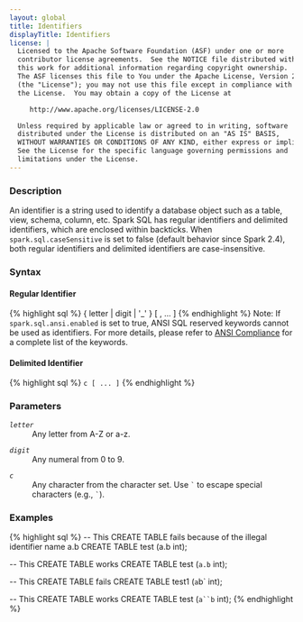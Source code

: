 ```yaml
---
layout: global
title: Identifiers
displayTitle: Identifiers
license: |
  Licensed to the Apache Software Foundation (ASF) under one or more
  contributor license agreements.  See the NOTICE file distributed with
  this work for additional information regarding copyright ownership.
  The ASF licenses this file to You under the Apache License, Version 2.0
  (the "License"); you may not use this file except in compliance with
  the License.  You may obtain a copy of the License at

     http://www.apache.org/licenses/LICENSE-2.0

  Unless required by applicable law or agreed to in writing, software
  distributed under the License is distributed on an "AS IS" BASIS,
  WITHOUT WARRANTIES OR CONDITIONS OF ANY KIND, either express or implied.
  See the License for the specific language governing permissions and
  limitations under the License.
---
```


### Description

An identifier is a string used to identify a database object such as a table, view, schema, column, etc. Spark SQL has regular identifiers and delimited identifiers, which are enclosed within backticks. When `spark.sql.caseSensitive` is set to false (default behavior since Spark 2.4), both regular identifiers and delimited identifiers are case-insensitive.

### Syntax

#### Regular Identifier

{% highlight sql %}
{ letter | digit | '_' } [ , ... ]
{% endhighlight %}
Note: If `spark.sql.ansi.enabled` is set to true, ANSI SQL reserved keywords cannot be used as identifiers. For more details, please refer to [ANSI Compliance](sql-ref-ansi-compliance.html) for a complete list of the keywords.

#### Delimited Identifier

{% highlight sql %}
`c [ ... ]`
{% endhighlight %}

### Parameters

<dl>
  <dt><code><em>letter</em></code></dt>
  <dd>
    Any letter from A-Z or a-z.
  </dd>
</dl>
<dl>
  <dt><code><em>digit</em></code></dt>
  <dd>
    Any numeral from 0 to 9.
  </dd>
</dl>
<dl>
  <dt><code><em>c</em></code></dt>
  <dd>
    Any character from the character set. Use <code>`</code> to escape special characters (e.g., <code>`</code>).
  </dd>
</dl>

### Examples

{% highlight sql %}
-- This CREATE TABLE fails because of the illegal identifier name a.b
CREATE TABLE test (a.b int);

-- This CREATE TABLE works
CREATE TABLE test (`a.b` int);

-- This CREATE TABLE fails
CREATE TABLE test1 (`a`b` int);

-- This CREATE TABLE works
CREATE TABLE test (`a``b` int);
{% endhighlight %}
